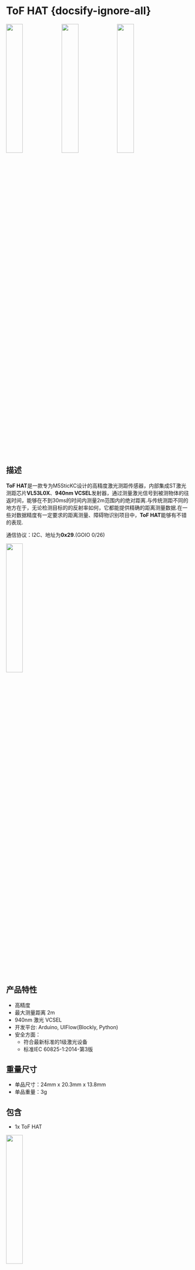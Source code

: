 # ToF HAT {docsify-ignore-all}

<img src="assets\img\product_pics\hat\tof_hat\tof_hat_01.jpg" width="30%"><img src="assets\img\product_pics\hat\tof_hat\tof_hat_02.jpg" width="30%"><img src="assets\img\product_pics\hat\tof_hat\tof_hat_03.jpg" width="30%">


## 描述

**ToF HAT**是一款专为M5SticKC设计的高精度激光测距传感器，内部集成ST激光测距芯片**VL53L0X**、**940nm VCSEL**发射器，通过测量激光信号到被测物体的往返时间，能够在不到30ms的时间内测量2m范围内的绝对距离.与传统测距不同的地方在于，无论检测目标的的反射率如何，它都能提供精确的距离测量数据.在一些对数据精度有一定要求的距离测量、障碍物识别项目中，**ToF HAT**能够有不错的表现.

通信协议：I2C、地址为**0x29**.(GOIO 0/26)

<img src="assets\img\product_pics\hat\tof_hat\tof_hat_04.jpg" width="30%">

## 产品特性

- 高精度
- 最大测量距离 2m
- 940nm 激光 VCSEL 
- 开发平台: Arduino, UIFlow(Blockly, Python)
- 安全方面：
    - 符合最新标准的1级激光设备
    - 标准IEC 60825-1:2014-第3版

## 重量尺寸

- 单品尺寸：24mm x 20.3mm x 13.8mm
- 单品重量：3g

## 包含

- 1x ToF HAT

<img src="assets\img\product_pics\hat\tof_hat\tof_hat_06.jpg" width="30%">

## 应用

- 障碍物识别
- 手势识别
- 激光测距
- 3D结构光成像（3D感应）
- 摄像机辅助（超快速自动对焦和景深图）

## 相关链接

- **[VL53L0X Datasheet](https://m5stack.oss-cn-shenzhen.aliyuncs.com/resource/docs/datasheet/hat/VL53L0X_en.pdf)**

## 原理图

<img src="assets\img\product_pics\hat\tof_hat\tof_hat_07.jpg" width="50%">

## EasyLoader

<img src="https://m5stack.oss-cn-shenzhen.aliyuncs.com/image/EasyLoader_M5StickC_logo.png" width="100px" style="margin-top:20px">

<a href="https://m5stack.oss-cn-shenzhen.aliyuncs.com/EasyLoader/HAT/ToF/EasyLoader_ToF_HAT.exe"><button type="button" class="btn btn-primary">点击下载EasyLoader</button></a>

>1.EasyLoader是一个简洁快速的程序烧录器，每一个产品页面里的EasyLoader都提供了一个与产品相关的案例程序，通过简单步骤将其烧录至主控，能够进行一系列的功能验证.**(目前EasyLoader仅适用于Windows操作系统)**

>2.下载软件后，双击运行应用程序，将M5设备通过数据线连接至电脑,选择端口参数，点击 **"Burn"** 即可开始烧录.(**为M5StickC烧录时，请将波特率设置在750000或115200**)

## 案例程序

- **UIFlow**

<img src="assets\img\product_pics\hat\tof_hat\tof.png" width="50%">

- **Arduino**

点击[此处](https://github.com/m5stack/M5-ProductExampleCodes/tree/master/Hat/tof-hat/Arduino/ToF_Count)查看完整示例

### 管脚映射

<table>
 <tr><td>M5StickC</td><td>GPIO0</td><td>GPIO26</td><td>3.3V</td><td>GND</td></tr>
 <tr><td>ToF HAT</td><td>SDA</td><td>SCL</td><td>3.3V</td><td>GND</td></tr>
</table>


## 相关视频

<video class="video_size" controls>
    <source src="https://m5stack.oss-cn-shenzhen.aliyuncs.com/video/Product_example_video/HAT/ToF_HAT.mp4" type="video/mp4">
</video>

<script>

   var purchase_link = 'https://m5stack.com/products/m5stickc-tof-hatvl53l0x';


   anchor_search(purchase_link);
   scrollFunc();

</script>